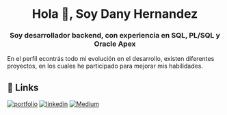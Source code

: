 <h1 align="center">Hola 👋, Soy Dany Hernandez</h1>
<h3 align="center">Soy desarrollador backend, con experiencia en SQL, PL/SQL y Oracle Apex</h3>

En el perfil econtrás todo mi evolución en el desarrollo, existen diferentes proyectos, en los cuales he participado para mejorar mis habilidades.

## 🔗 Links
[![portfolio](https://img.shields.io/badge/my_portfolio-000?style=for-the-badge&logo=ko-fi&logoColor=white)](https://github.com/dmhernanandez)
[![linkedin](https://img.shields.io/badge/linkedin-0A66C2?style=for-the-badge&logo=linkedin&logoColor=white)](https://www.linkedin.com/in/dany-hernandez-9b7b5117a/)
[![Medium](https://img.shields.io/badge/medium-1DA1F2?style=for-the-badge&logo=medium&logoColor=white)](https://dhernandev.medium.com/)

